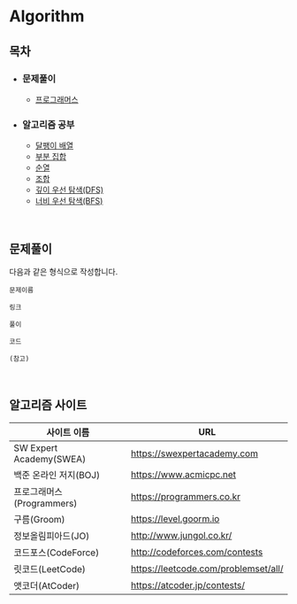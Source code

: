 # Algorithm



## 목차

- ### 문제풀이

  - [프로그래머스](./docs/programmers)

- ### 알고리즘 공부

  - [달팽이 배열](./docs/algorithms/%EB%8B%AC%ED%8C%BD%EC%9D%B4%20%EB%B0%B0%EC%97%B4.md)
  - [부분 집합](./docs/algorithms/%EB%B6%80%EB%B6%84%20%EC%A7%91%ED%95%A9.md)
  - [순열](./docs/algorithms/%EC%88%9C%EC%97%B4.md)
  - [조합](./docs/algorithms/%EC%A1%B0%ED%95%A9.md)
  - [깊이 우선 탐색(DFS)](./docs/algorithms/%EA%B9%8A%EC%9D%B4%20%EC%9A%B0%EC%84%A0%20%ED%83%90%EC%83%89(DFS).md)
  - [너비 우선 탐색(BFS)](./docs/algorithms/%EB%84%88%EB%B9%84%20%EC%9A%B0%EC%84%A0%20%ED%83%90%EC%83%89(BFS).md)

<br>

## 문제풀이

다음과 같은 형식으로 작성합니다.

```
문제이름

링크

풀이

코드

(참고)
```

<br>

## 알고리즘 사이트

| 사이트 이름               | URL                                  |
| ------------------------- | ------------------------------------ |
| SW Expert Academy(SWEA)   | https://swexpertacademy.com          |
| 백준 온라인 저지(BOJ)     | https://www.acmicpc.net              |
| 프로그래머스(Programmers) | https://programmers.co.kr            |
| 구름(Groom)               | https://level.goorm.io               |
| 정보올림피아드(JO)        | http://www.jungol.co.kr/             |
| 코드포스(CodeForce)       | http://codeforces.com/contests       |
| 릿코드(LeetCode)          | https://leetcode.com/problemset/all/ |
| 앳코더(AtCoder)           | https://atcoder.jp/contests/         |

